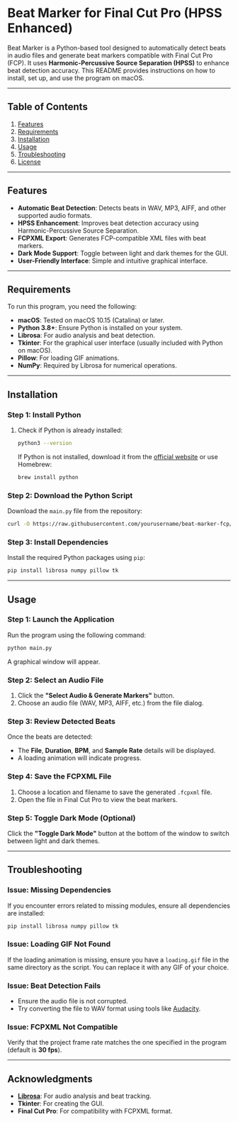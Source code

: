 # Beat Marker for Final Cut Pro (HPSS Enhanced)

Beat Marker is a Python-based tool designed to automatically detect beats in audio files and generate beat markers compatible with Final Cut Pro (FCP). It uses **Harmonic-Percussive Source Separation (HPSS)** to enhance beat detection accuracy. This README provides instructions on how to install, set up, and use the program on macOS.

---

## Table of Contents

1. [Features](#features)  
2. [Requirements](#requirements)  
3. [Installation](#installation)  
4. [Usage](#usage)  
5. [Troubleshooting](#troubleshooting)  
6. [License](#license)  

---

## Features

- **Automatic Beat Detection**: Detects beats in WAV, MP3, AIFF, and other supported audio formats.  
- **HPSS Enhancement**: Improves beat detection accuracy using Harmonic-Percussive Source Separation.  
- **FCPXML Export**: Generates FCP-compatible XML files with beat markers.  
- **Dark Mode Support**: Toggle between light and dark themes for the GUI.  
- **User-Friendly Interface**: Simple and intuitive graphical interface.  

---

## Requirements

To run this program, you need the following:

- **macOS**: Tested on macOS 10.15 (Catalina) or later.  
- **Python 3.8+**: Ensure Python is installed on your system.  
- **Librosa**: For audio analysis and beat detection.  
- **Tkinter**: For the graphical user interface (usually included with Python on macOS).  
- **Pillow**: For loading GIF animations.  
- **NumPy**: Required by Librosa for numerical operations.  

---

## Installation

### Step 1: Install Python
1. Check if Python is already installed:
   ```bash
   python3 --version
   ```
   If Python is not installed, download it from the [official website](https://www.python.org/downloads/) or use Homebrew:
   ```bash
   brew install python
   ```

### Step 2: Download the Python Script
Download the `main.py` file from the repository:
```bash
curl -O https://raw.githubusercontent.com/yourusername/beat-marker-fcp/main/main.py
```

### Step 3: Install Dependencies
Install the required Python packages using `pip`:
```bash
pip install librosa numpy pillow tk
```

---

## Usage

### Step 1: Launch the Application
Run the program using the following command:
```bash
python main.py
```
A graphical window will appear.

### Step 2: Select an Audio File
1. Click the **"Select Audio & Generate Markers"** button.  
2. Choose an audio file (WAV, MP3, AIFF, etc.) from the file dialog.  

### Step 3: Review Detected Beats
Once the beats are detected:
- The **File**, **Duration**, **BPM**, and **Sample Rate** details will be displayed.  
- A loading animation will indicate progress.  

### Step 4: Save the FCPXML File
1. Choose a location and filename to save the generated `.fcpxml` file.  
2. Open the file in Final Cut Pro to view the beat markers.  

### Step 5: Toggle Dark Mode (Optional)
Click the **"Toggle Dark Mode"** button at the bottom of the window to switch between light and dark themes.  

---

## Troubleshooting

### Issue: Missing Dependencies
If you encounter errors related to missing modules, ensure all dependencies are installed:
```bash
pip install librosa numpy pillow tk
```

### Issue: Loading GIF Not Found
If the loading animation is missing, ensure you have a `loading.gif` file in the same directory as the script. You can replace it with any GIF of your choice.

### Issue: Beat Detection Fails
- Ensure the audio file is not corrupted.  
- Try converting the file to WAV format using tools like [Audacity](https://www.audacityteam.org/).  

### Issue: FCPXML Not Compatible
Verify that the project frame rate matches the one specified in the program (default is **30 fps**).

---

## Acknowledgments

- **[Librosa](https://librosa.org/)**: For audio analysis and beat tracking.  
- **Tkinter**: For creating the GUI.  
- **Final Cut Pro**: For compatibility with FCPXML format.  
